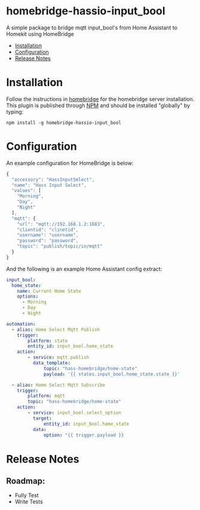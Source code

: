 # homebridge-hassio-input_bool
A simple package to bridge mqtt input_bool's from Home Assistant to Homekit using HomeBridge

   * [Installation](#installation)
   * [Configuration](#configuration)
   * [Release Notes](#release-notes)

# Installation
Follow the instructions in [homebridge](https://www.npmjs.com/package/homebridge) for the homebridge server installation.
This plugin is published through [NPM](https://www.npmjs.com/package/homebridge-hassio-input_bool) and should be installed "globally" by typing:

    npm install -g homebridge-hassio-input_bool

# Configuration
An example configuration for HomeBridge is below:

```javascript
{
  "accessory": "HassInputSelect",
  "name": "Hass Input Select",
  "values": [
    "Morning",
    "Day",
    "Night"
  ],
  "mqtt": {
    "url": "mqtt://192.168.1.2:1883",
    "clientid": "clinetid",
    "username": "username",
    "password": "password",
    "topic": "publish/topic/in/mqtt"
  }
}
```

And the following is an example Home Assistant config extract:
```yaml
input_bool:
  home_state:
    name: Current Home State
    options:
      - Morning
      - Day
      - Night

automation:
  - alias: Home Select Mqtt Publish
    trigger:
        platform: state
        entity_id: input_bool.home_state
    action:
        - service: mqtt.publish
          data_template:
              topic: "hass-homebridge/home-state"
              payload: '{{ states.input_bool.home_state.state }}'

  - alias: Home Select Mqtt Subscribe
    trigger:
        platform: mqtt
        topic: "hass-homebridge/home-state"
    action:
        - service: input_bool.select_option
          target:
              entity_id: input_bool.home_state
          data:
              option: "{{ trigger.payload }}
```

# Release Notes
## Roadmap:
- Fully Test
- Write Tests
